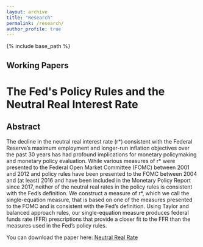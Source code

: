 ```yaml
---
layout: archive
title: "Research"
permalink: /research/
author_profile: true
---
```


{% include base_path %}

Working Papers
--

# The Fed's Policy Rules and the Neutral Real Interest Rate
## Abstract

The decline in the neutral real interest rate (r*) consistent with the Federal Reserve’s maximum employment and longer-run inflation objectives over the past 30 years has had profound implications for monetary policymaking and monetary policy evaluation. While various measures of r* were presented to the Federal Open Market Committee (FOMC) between 2001 and 2012 and policy rules have been presented to the FOMC between 2004 and (at least) 2016 and have been included in the Monetary Policy Report since 2017, neither of the neutral real rates in the policy rules is consistent with the Fed’s definition. We construct a measure of r*, which we call the single-equation measure, that is based on one of the measures presented to the FOMC and is consistent with the Fed’s definition. Using Taylor and balanced approach rules, our single-equation measure produces federal funds rate (FFR) prescriptions that provide a closer fit to the FFR than the measures used in the Fed’s policy rules.

You can download the paper here: [Neutral Real Rate](http://erikacallicott.github.io/files/NeutralRealRate_11022022.pdf)
